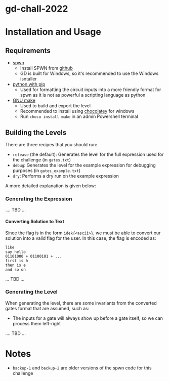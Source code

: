 # gd-chall-2022

# Installation and Usage

## Requirements

* [spwn](https://github.com/Spu7Nix/SPWN-language/)
    * Install SPWN from [github](https://github.com/Spu7Nix/SPWN-language/releases)
    * GD is built for Windows, so it's recommended to use the Windows isntaller
* [python with pip](https://www.python.org/)
    * Used for formatting the circuit inputs into a more friendly format for spwn as it is not as powerful a scripting language as python
* [GNU make](https://www.gnu.org/software/make/)
    * Used to build and export the level
    * Recommended to install using [chocolatey](https://chocolatey.org/) for windows
    * Run `choco install make` in an admin Powershell terminal

## Building the Levels

There are three recipes that you should run:

* `release` (the default): Generates the level for the full expression used for the challenge (in `gates.txt`)
* `debug`: Generates the level for the example expression for debugging purposes (in `gates_example.txt`)
* `dry`: Performs a dry run on the example expression

A more detailed explanation is given below:

### Generating the Expression

.... TBD ...

#### Converting Solution to Text

Since the flag is in the form `idek{<ascii>}`, we must be able to convert our solution into a valid flag for the user.  In this case, the flag is encoded as:

```
like
say hello
01101000 + 01100101 + ... 
first is h
then is e
and so on
```

... TBD ...

### Generating the Level

When generating the level, there are some invariants from the converted gates format that are assumed, such as:

* The inputs for a gate will always show up before a gate itself, so we can process them left-right

.... TBD ...

# Notes

* `backup-1` and `backup-2` are older versions of the spwn code for this challenge